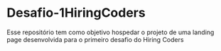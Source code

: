 # Desafio-1HiringCoders
Esse repositório tem como objetivo hospedar o projeto de uma landing page desenvolvida para o primeiro desafio do Hiring Coders
